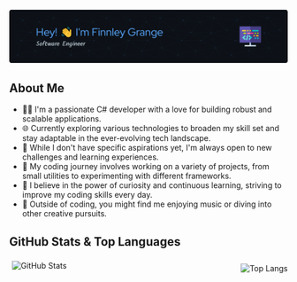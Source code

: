 ![Header](./finnleygrange.png)

## About Me

- 👨‍💻 I'm a passionate C# developer with a love for building robust and scalable applications.
- 🌐 Currently exploring various technologies to broaden my skill set and stay adaptable in the ever-evolving tech landscape.
- 🚀 While I don't have specific aspirations yet, I'm always open to new challenges and learning experiences.
- 🎯 My coding journey involves working on a variety of projects, from small utilities to experimenting with different frameworks.
- 🌟 I believe in the power of curiosity and continuous learning, striving to improve my coding skills every day.
- 🎸 Outside of coding, you might find me enjoying music or diving into other creative pursuits.

## GitHub Stats & Top Languages

<div>
  <div style="padding: 5px;">
    <img align="left" src="https://github-readme-stats.vercel.app/api?username=finnleygrange&theme=github_dark&rank_icon=github&card_width=500px" alt="GitHub Stats"/>
    
  </div style="padding: 5px;">
  <div>
    <img align="right" src="https://github-readme-stats.vercel.app/api/top-langs/?username=finnleygrange&theme=github_dark&card_width=500px" alt="Top Langs"/>
  </div>
</div>



<!--
**finnleygrange/finnleygrange** is a ✨ _special_ ✨ repository because its `README.md` (this file) appears on your GitHub profile.

Here are some ideas to get you started:

- 🔭 I’m currently working on ...
- 🌱 I’m currently learning ...
- 👯 I’m looking to collaborate on ...
- 🤔 I’m looking for help with ...
- 💬 Ask me about ...
- 📫 How to reach me: ...
- 😄 Pronouns: ...
- ⚡ Fun fact: ...
-->
